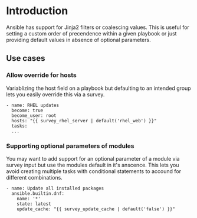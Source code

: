 # Introduction
Ansible has support for Jinja2 filters or coalescing values. This is useful for setting a custom order of precendence within a given playbook or just providing default values in absence of optional parameters.

## Use cases

### Allow override for hosts
Variablizing the host field on a playbook but defaulting to an intended group lets you easily override this via a survey.

```Ansible
- name: RHEL updates
  become: true
  become_user: root
  hosts: "{{ survey_rhel_server | default('rhel_web') }}"
  tasks: 
  ...
```

### Supporting optional parameters of modules
You may want to add support for an optional parameter of a module via survey input but use the modules default in it's anscence. This lets you avoid creating multiple tasks with conditional statements to accound for different combinations.

```Ansible
- name: Update all installed packages
  ansible.builtin.dnf:
    name: '*'
    state: latest
    update_cache: "{{ survey_update_cache | default('false') }}"
```